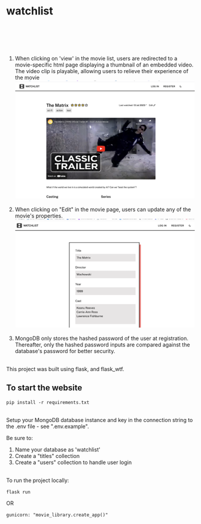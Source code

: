 # watchlist
<div align="center>
    ![MongoDB](https://img.shields.io/badge/MongoDB-%234ea94b.svg?style=for-the-badge&logo=mongodb&logoColor=white)
    ![HTML5](https://img.shields.io/badge/html5-%23E34F26.svg?style=for-the-badge&logo=html5&logoColor=white)
    ![CSS3](https://img.shields.io/badge/css3-%231572B6.svg?style=for-the-badge&logo=css3&logoColor=white)
    ![Flask](https://img.shields.io/badge/flask-%23000.svg?style=for-the-badge&logo=flask&logoColor=white)
</div>
This is my first full stack development project. The project was not deployed to a free server as this is a proof-of-concept. This ensures sufficient credits for the deployment of other web development tools. <br>

The website allows for users to log their favorite movies and videos in a watchlist
<img title="home" src="./imgs/home.png"><br><br><br><br>

1. When clicking on 'view' in the movie list, users are redirected to a movie-specific html page displaying a thumbnail of an embedded video. The video clip is playable, allowing users to relieve their experience of the movie
<img title="play" src="./imgs/movie.png"><br><br>
2. When clicking on "Edit" in the movie page, users can update any of the movie's properties.
<img title="Edit" src="./imgs/edit.png"><br><br> 
3. MongoDB only stores the hashed password of the user at registration. Thereafter, only the hashed password inputs are compared against the database's password for better security.

<br>
This project was built using flask, and flask_wtf.

## To start the website
```
pip install -r requirements.txt
```

<br>
Setup your MongoDB database instance and key in the connection string to the .env file - see ".env.example". 

Be sure to:
1. Name your database as 'watchlist'
2. Create a "titles" collection
3. Create a "users" collection to handle user login

<br>
To run the project locally:

```
flask run
```

OR

```
gunicorn: "movie_library.create_app()"
```